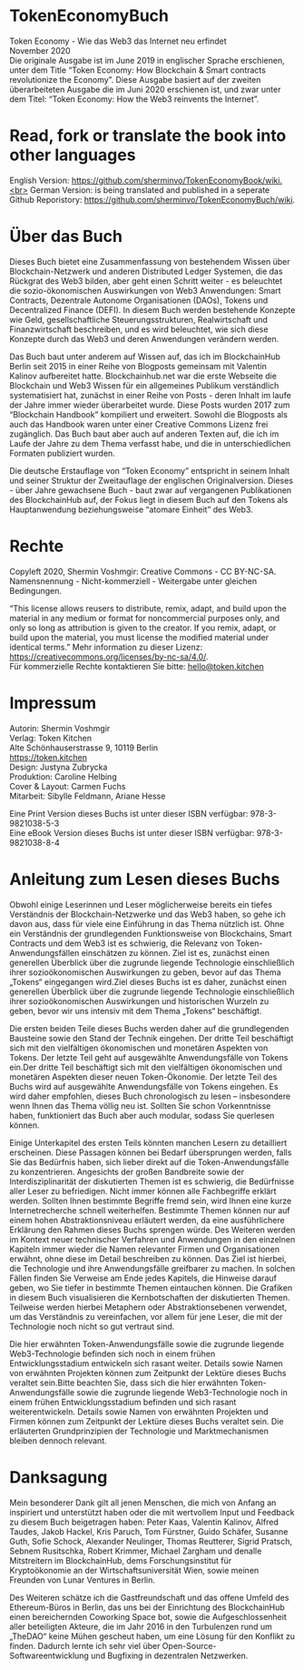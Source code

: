 # TokenEconomyBuch
Token Economy - Wie das Web3 das Internet neu erfindet<br>
November 2020<br>
Die originale Ausgabe ist im June 2019 in englischer Sprache erschienen, unter dem Title “Token Economy: How Blockchain & Smart contracts revolutionize the Economy”. Diese Ausgabe basiert auf der zweiten überarbeiteten Ausgabe die im Juni 2020 erschienen ist, und zwar unter dem Titel: “Token Economy: How the Web3 reinvents the Internet”.

# Read, fork or translate the book into other languages
English Version: https://github.com/sherminvo/TokenEconomyBook/wiki.<br>
German Version: is being translated and published in a seperate Github Reporistory: https://github.com/sherminvo/TokenEconomyBuch/wiki. <br>

# Über das Buch
Dieses Buch bietet eine Zusammenfassung von bestehendem Wissen über Blockchain-Netzwerk und anderen Distributed Ledger Systemen, die das Rückgrat des Web3 bilden, aber geht einen Schritt weiter - es beleuchtet die sozio-ökonomischen Auswirkungen von Web3 Anwendungen: Smart Contracts, Dezentrale Autonome Organisationen (DAOs), Tokens und Decentralized Finance (DEFI). In diesem Buch werden bestehende Konzepte wie Geld, gesellschaftliche Steuerungsstrukturen, Realwirtschaft und Finanzwirtschaft beschreiben, und es wird beleuchtet, wie sich diese Konzepte durch das Web3 und deren Anwendungen verändern werden.

Das Buch baut unter anderem auf Wissen auf, das ich im BlockchainHub Berlin seit 2015 in einer Reihe von Blogposts gemeinsam mit Valentin Kalinov aufbereitet hatte. Blockchainhub.net war die erste Webseite die Blockchain und Web3 Wissen für ein allgemeines Publikum verständlich systematisiert hat, zunächst in einer Reihe von Posts - deren Inhalt im laufe der Jahre immer wieder überarbeitet wurde. Diese Posts wurden 2017 zum “Blockchain Handbook” kompiliert und erweitert. Sowohl die Blogposts als auch das Handbook waren unter einer Creative Commons Lizenz frei zugänglich. Das Buch baut aber auch auf anderen Texten auf, die ich im Laufe der Jahre zu dem Thema verfasst habe, und die in unterschiedlichen Formaten publiziert wurden.

Die deutsche Erstauflage von “Token Economy” entspricht in seinem Inhalt und seiner Struktur der Zweitauflage der englischen Originalversion. Dieses - über Jahre gewachsene Buch - baut zwar auf vergangenen Publikationen des BlockchainHub auf, der Fokus liegt in diesem Buch auf den Tokens als Hauptanwendung beziehungsweise “atomare Einheit” des Web3. 


# Rechte
Copyleft 2020, Shermin Voshmgir: Creative Commons - CC BY-NC-SA. <br>
Namensnennung - Nicht-kommerziell - Weitergabe unter gleichen Bedingungen. <br>

“This license allows reusers to distribute, remix, adapt, and build upon the material in any medium or format for noncommercial purposes only, and only so long as attribution is given to the creator. If you remix, adapt, or build upon the material, you must license the modified material under identical terms.” 
Mehr information zu dieser Lizenz: https://creativecommons.org/licenses/by-nc-sa/4.0/. <br>
Für kommerzielle Rechte kontaktieren Sie bitte: hello@token.kitchen

# Impressum
Autorin: Shermin Voshmgir <br>
Verlag: Token Kitchen <br>
Alte Schönhauserstrasse 9, 10119 Berlin <br>
https://token.kitchen <br>
Design: Justyna Zubrycka  <br>
Produktion: Caroline Helbing <br>
Cover & Layout:  Carmen Fuchs <br>
Mitarbeit: Sibylle Feldmann,  Ariane Hesse <br>

Eine Print Version dieses Buchs ist unter dieser ISBN verfügbar: 978-3-9821038-5-3 <br>
Eine eBook Version dieses Buchs ist unter dieser ISBN verfügbar: 978-3-9821038-8-4

# Anleitung zum Lesen dieses Buchs
Obwohl einige Leserinnen und Leser möglicherweise bereits ein tiefes Verständnis der Blockchain-Netzwerke und das Web3 haben, so gehe ich davon aus, dass für viele eine Einführung in das Thema nützlich ist. Ohne ein Verständnis der grundlegenden Funktionsweise von Blockchains, Smart Contracts und dem Web3 ist es schwierig, die Relevanz von Token-Anwendungsfällen einschätzen zu können. Ziel ist es, zunächst einen generellen Überblick über die zugrunde liegende Technologie einschließlich ihrer sozioökonomischen Auswirkungen zu geben, bevor auf das Thema „Tokens“ eingegangen wird.Ziel dieses Buchs ist es daher, zunächst einen generellen Überblick über die zugrunde liegende Technologie einschließlich ihrer sozioökonomischen Auswirkungen und historischen Wurzeln zu geben, bevor wir uns intensiv mit dem Thema „Tokens“ beschäftigt. 

Die ersten beiden Teile dieses Buchs werden daher auf die grundlegenden Bausteine sowie den Stand der Technik eingehen. Der dritte Teil beschäftigt sich mit den vielfältigen ökonomischen und monetären Aspekten von Tokens. Der letzte Teil geht auf ausgewählte Anwendungsfälle von Tokens ein.Der dritte Teil beschäftigt sich mit den vielfältigen ökonomischen und monetären Aspekten dieser neuen Token-Ökonomie. Der letzte Teil des Buchs wird auf ausgewählte Anwendungsfälle von Tokens eingehen. Es wird daher empfohlen, dieses Buch chronologisch zu lesen – insbesondere wenn Ihnen das Thema völlig neu ist. Sollten Sie schon Vorkenntnisse haben, funktioniert das Buch aber auch modular, sodass Sie querlesen können. 

Einige Unterkapitel des ersten Teils könnten manchen Lesern zu detailliert erscheinen. Diese Passagen können bei Bedarf übersprungen werden, falls Sie das Bedürfnis haben, sich lieber direkt auf die Token-Anwendungsfälle zu konzentrieren. Angesichts der großen Bandbreite sowie der Interdisziplinarität der diskutierten Themen ist es schwierig, die Bedürfnisse aller Leser zu befriedigen. Nicht immer können alle Fachbegriffe erklärt werden. Sollten Ihnen bestimmte Begriffe fremd sein, wird Ihnen eine kurze Internetrecherche schnell weiterhelfen. Bestimmte Themen können nur auf einem hohen Abstraktionsniveau erläutert werden, da eine ausführlichere Erklärung den Rahmen dieses Buchs sprengen würde. Des Weiteren werden im Kontext neuer technischer Verfahren und Anwendungen in den einzelnen Kapiteln immer wieder die Namen relevanter Firmen und Organisationen erwähnt, ohne diese im Detail beschreiben zu können. Das Ziel ist hierbei, die Technologie und ihre Anwendungsfälle greifbarer zu machen. In solchen Fällen finden Sie Verweise am Ende jedes Kapitels, die Hinweise darauf geben, wo Sie tiefer in bestimmte Themen eintauchen können. 
Die Grafiken in diesem Buch visualisieren die Kernbotschaften der diskutierten Themen. Teilweise werden hierbei Metaphern oder Abstraktionsebenen verwendet, um das Verständnis zu vereinfachen, vor allem für jene Leser, die mit der Technologie noch nicht so gut vertraut sind.

Die hier erwähnten Token-Anwendungsfälle sowie die zugrunde liegende Web3-Technologie befinden sich noch in einem frühen Entwicklungsstadium entwickeln sich rasant weiter. Details sowie Namen von erwähnten Projekten können zum Zeitpunkt der Lektüre dieses Buchs veraltet sein.Bitte beachten Sie, dass sich die hier erwähnten Token-Anwendungsfälle sowie die zugrunde liegende Web3-Technologie noch in einem frühen Entwicklungsstadium befinden und sich rasant weiterentwickeln. Details sowie Namen von erwähnten Projekten und Firmen können zum Zeitpunkt der Lektüre dieses Buchs veraltet sein. Die erläuterten Grundprinzipien der Technologie und Marktmechanismen bleiben dennoch relevant.


# Danksagung
Mein besonderer Dank gilt all jenen Menschen, die mich von Anfang an inspiriert und unterstützt haben oder die mit wertvollem Input und Feedback zu diesem Buch beigetragen haben: Peter Kaas, Valentin Kalinov, Alfred Taudes, Jakob Hackel, Kris Paruch, Tom Fürstner, Guido Schäfer, Susanne Guth, Sofie Schock, Alexander Neulinger, Thomas Reutterer, Sigrid Pratsch, Sebnem Rusitschka, Robert Krimmer, Michael Zargham und denalle Mitstreitern im BlockchainHub, dems Forschungsinstitut für Kryptoökonomie an der Wirtschaftsuniversität Wien, sowie meinen Freunden von Lunar Ventures in Berlin. 

Des Weiteren schätze ich die Gastfreundschaft und das offene Umfeld des Ethereum-Büros in Berlin, das uns bei der Einrichtung des BlockchainHub einen bereichernden Coworking Space bot, sowie die Aufgeschlossenheit aller beteiligten Akteure, die im Jahr 2016 in den Turbulenzen rund um „TheDAO“ keine Mühen gescheut haben, um eine Lösung für den Konflikt zu finden. Dadurch lernte ich sehr viel über Open-Source-Softwareentwicklung und Bugfixing in dezentralen Netzwerken. 


